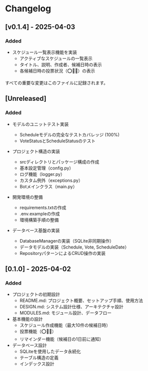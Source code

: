 # Changelog

## [v0.1.4] - 2025-04-03
### Added
- スケジュール一覧表示機能を実装
  - アクティブなスケジュールの一覧表示
  - タイトル、説明、作成者、候補日時の表示
  - 各候補日時の投票状況（⭕🔺❌）の表示


すべての重要な変更はこのファイルに記録されます。

## [Unreleased]
### Added
- モデルのユニットテスト実装
  - Scheduleモデルの完全なテストカバレッジ (100%)
  - VoteStatusとScheduleStatusのテスト

- プロジェクト構造の実装
  - srcディレクトリとパッケージ構成の作成
  - 基本設定管理（config.py）
  - ログ機能（logger.py）
  - カスタム例外（exceptions.py）
  - Botメインクラス（main.py）
- 開発環境の整備
  - requirements.txtの作成
  - .env.exampleの作成
  - 環境構築手順の整備
- データベース基盤の実装
  - DatabaseManagerの実装（SQLite非同期操作）
  - データモデルの実装（Schedule, Vote, ScheduleDate）
  - RepositoryパターンによるCRUD操作の実装

## [0.1.0] - 2025-04-02

### Added
- プロジェクトの初期設計
  - README.md: プロジェクト概要、セットアップ手順、使用方法
  - DESIGN.md: システム設計仕様、アーキテクチャ設計
  - MODULES.md: モジュール設計、データフロー
- 基本機能の設計
  - スケジュール作成機能（最大10件の候補日時）
  - 投票機能（⭕🔺❌）
  - リマインダー機能（候補日の1日前に通知）
- データベース設計
  - SQLiteを使用したデータ永続化
  - テーブル構造の定義
  - インデックス設計
